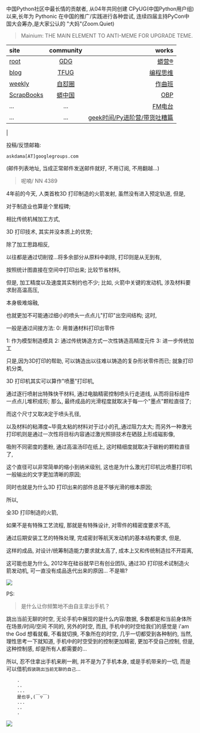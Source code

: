 中国Python社区中最长情的贡献者, 从04年共同创建 CPyUG(中国Python用户组)以来,长年为 Pythonic 在中国的推广/实践进行各种尝试, 连续四届主持PyCon中国大会筹办,是大家公认的 "大妈"(Zoom.Quiet)

> Mainium: THE MAIN ELEMENT TO ANTI-MEME FOR UPGRADE TEME.

| site | community | works |
| :-----| :----: | ----: |
| [root](http://zoomquiet.io/) | [GDG](https://blog.zhgdg.org/) | [蟒营®](https://doc.101.camp/) |
| [blog](https://blog.zoomquiet.io/pages/zoomquiet.html) | [TFUG](http://zh.tfug.world/) | [编程思维](https://py.101.camp/) |
| [weekly](http://weekly.pychina.org/) | [自怼圈](https://du.101.camp/) | [作曲班](https://mu.101.camp/) |
| [ScrapBooks](https://zoomquiet.io/collection.html) | [蟒中国](https://pychina.org/) | [OBP](https://zoomquiet.io/obp/index.html) |
| ... | ... | [FM电台](https://fm.101.camp/) |
| ... | ... | [geek时间/Py进阶营/带货吐糟篇](https://fm.101.camp/2020/geek2py-dama.html) 
 |


投稿/反馈邮箱:

    askdama[AT]googlegroups.com

(邮件列表地址, 
当成正常邮件发送邮件就好, 不用订阅, 不用翻越...)


> ​呢喃/ NN 4389



4年前的今天,
人类首枚3D 打印制造的火箭发射,
虽然没有进入预定轨道,
但是,

对于制造业也算是个里程碑;

相比传统机械加工方式,

3D 打印技术,
其实并没本质上的优势;

除了加工思路相反,

以往都是通过切削镗...将多余部分从原料中剃除,
打印则是从无到有,

按照统计图直接在空间中打印出来;
比较节省材料,

但是,
加工精度以及速度其实制约也不少;
比如,
火箭中关键的发动机,
涉及材料要求耐高温高压,

本身极难熔融,

也就更加不可能通过细小的喷头一点点儿"打印"出空间结构;
这时,

一般是通过间接方法:
0: 用普通材料打印出零件

1: 作为模型制造模具
2: 通过传统铸造方式一次性铸造高精度元件
3: 进一步传统加工


只是,因为3D打印的帮助, 可以铸造出以往难以铸造的复杂形状零件而已;
就象打印机分类,

3D 打印机其实可以算作"喷墨"打印机,

通过逐行喷射出特殊快干材料,
通过电脑精密控制喷头行走道线,
从而将目标组件一点点儿堆积成形;
那么,
最终成品的光滑程度就取决于每一个"墨点"颗粒直径了;

而这个尺寸又取决定于喷头孔径,

以及材料的粘滞度~毕竟太粘的材料对于过小的孔,通过阻力太大;
而另外一种激光打印机则是通过一次性将目标内容通过激光照排技术在硒鼓上形成磁影像,

吸附不同密度的墨粉,
通过高温汤印在纸上,
这时精细度就取决于碳粉的颗粒直径了,

这个直径可以非常简单的缩小到纳米级别,
这也是为什么激光打印机比喷墨打印机一般输出的文字更加清晰的原因;

同时也就是为什么3D 打印出来的部件总是不够光滑的根本原因;

所以,

全3D 打印制造的火箭,

如果不是有特殊工艺流程,
那就是有特殊设计,
对零件的精密度要求不高,

通过后期安装工艺的特殊处理,
完成密封等航天发动机的基本结构要求,
但是,

这样的成品,
对设计/统筹制造能力要求就太高了,
成本上又和传统制造拉不开距离,

这可能也是为什么,
2012年在硅谷就早已有创业团队,
通过3D 打印技术试制造火箭发动机,
可一直没有成品迭代出来的原因...
不是嘛?





![](http://ydlj.zoomquiet.top/ipic/2021-05-24-zq42-today-card-2105.025.jpeg)


PS:
> 是什么让你频繁地不由自主拿出手机？

跳出当前无聊的时空,
无论手机中展现的是什么内容/数据,
多数都是和当前身体所在场景/时间/空间 不同的,
另外的时空,
而且, 手机中的时空给我们的感觉是
i'am the God
想看就看, 不看就切换,
不象所在的时空, 几乎一切都受到各种制约,
当然,
理性思考一下就知道,
手机中的时空受到的控制更加精密, 更加不受自己控制,
但是, 这种控制感,
却是所有人都需要的...

所以, 
忍不住拿出手机来刷一刷,
并不是为了手机本身, 或是手机带来的一切,
而是可以借机`假装跳出当前无聊的自己`...



```
    .
    ..
    ...
    是也乎,(￣▽￣)
    ...
    ..
    .
```


![](http://ydlj.zoomquiet.top/ipic/2021-04-30-210411DU21.4zip.jpg)

